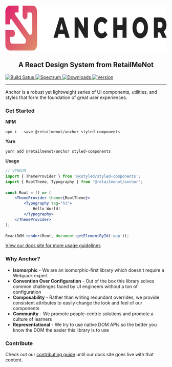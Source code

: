 <p align="center">
    <a href="https://anchor.retailmenot.design/">
        <img alt="Anchor Logo" src="https://raw.githubusercontent.com/RetailMeNot/anchor/master/assets/anchor_logo_300px.png" height="140">
    </a>
</p>
<h2 align="center">A React Design System from RetailMeNot</h2>

<a href="https://travis-ci.org/RetailMeNot/anchor">
    <img alt="Build Satus" src="https://api.travis-ci.org/RetailMeNot/anchor.svg?branch=master">
</a>
<a href="https://spectrum.chat/retailmenot">
    <img alt="Spectrum" src="https://img.shields.io/badge/spectrum-online-green.svg">
</a>
<a href="https://www.npmjs.com/package/@retailmenot/anchor">
    <img alt="Downloads" src="https://img.shields.io/npm/dw/@retailmenot/anchor.svg?color=DF8A6C">
</a>
<a href="https://www.npmjs.com/package/@retailmenot/anchor">
    <img alt="Version" src="https://img.shields.io/npm/v/@retailmenot/anchor.svg?color=DF266C">
</a>

----

Anchor is a robust yet lightweight series of UI components, utilities, and styles that form the foundation of great user experiences.

### Get Started

**NPM**

```ssh
npm i --save @retailmenot/anchor styled-components
```

**Yarn**

```ssh
yarn add @retailmenot/anchor styled-components
```

**Usage**

```jsx
// VENDOR
import { ThemeProvider } from '@xstyled/styled-components';
import { RootTheme, Typography } from '@retailmenot/anchor';

const Root = () => (
    <ThemeProvider theme={RootTheme}>
        <Typography tag="h1">
            Hello World!
        </Typography>
    </ThemeProvider>
);

ReactDOM.render(Root, document.getElementById('app'));
```

[View our docs site for more usage guidelines](https://anchor.retailmenot.design/)

### Why Anchor?

* **Isomorphic** - We are an isomorphic-first library which doesn't require a Webpack expert
* **Convention Over Configuration** - Out of the box this library solves common challenges faced by UI engineers without a ton of configuration
* **Composability** - Rather than writing redundant overrides, we provide consistent attributes to easily change the look and feel of our components
* **Community** - We promote people-centric solutions and promote a culture of learners
* **Representational** - We try to use native DOM APIs so the better you know the DOM the easier this library is to use

### Contribute

Check out our [contributing guide](https://github.com/RetailMeNot/anchor/blob/master/CONTRIBUTING.md) until our docs site goes live with that content.
